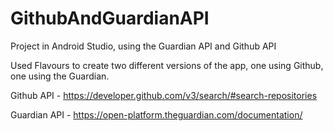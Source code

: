 # GithubAndGuardianAPI

Project in Android Studio, using the Guardian API and Github API 

Used Flavours to create two different versions of the app, one using Github, one using the Guardian.

Github API - https://developer.github.com/v3/search/#search-repositories

Guardian API - https://open-platform.theguardian.com/documentation/
